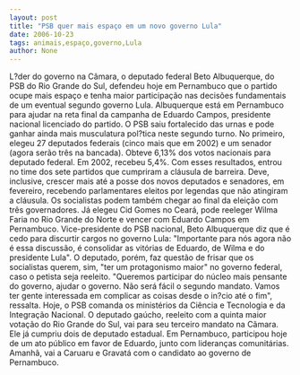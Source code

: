 ```yaml
---
layout: post
title: "PSB quer mais espaço em um novo governo Lula"
date: 2006-10-23
tags: animais,espaço,governo,Lula
author: None
---
```

L?der do governo na Câmara, o deputado federal Beto Albuquerque, do PSB do Rio Grande do Sul, defendeu hoje em Pernambuco que o partido ocupe mais espaço e tenha maior participação nas decisões fundamentais de um eventual segundo governo Lula.
Albuquerque está em Pernambuco para ajudar na reta final da campanha de Eduardo Campos, presidente nacional licenciado do partido.
O PSB saiu fortalecido das urnas e pode ganhar ainda mais musculatura pol?tica neste segundo turno. No primeiro, elegeu 27 deputados federais (cinco mais que em 2002) e um senador (agora serão três na bancada). Obteve 6,13% dos votos nacionais para deputado federal. Em 2002, recebeu 5,4%.
Com esses resultados, entrou no time dos sete partidos que cumpriram a cláusula de barreira. Deve, inclusive, crescer mais até a posse dos novos deputados e senadores, em fevereiro, recebendo parlamentares eleitos por legendas que não atingiram a cláusula.
Os socialistas podem também chegar ao final da eleição com três governadores. Já elegeu Cid Gomes no Ceará, pode reeleger Wilma Faria no Rio Grande do Norte e vencer com Eduardo Campos em Pernambuco.
Vice-presidente do PSB nacional, Beto Albuquerque diz que é cedo para discurtir cargos no governo Lula: \"Importante para nós agora não é essa discussão, é consolidar as vitórias de Eduardo, de Wilma e do presidente Lula\". 
O deputado, porém, faz questão de frisar que os socialistas querem, sim, \"ter um protagonismo maior\" no governo federal, caso o petista seja reeleito. \"Queremos participar do núcleo mais pensante do governo, ajudar o governo. Não será fácil o segundo mandato. Vamos ter gente interessada em complicar as coisas desde o in?cio até o fim\", ressalta.
Hoje, o PSB comanda os ministérios da Ciência e Tecnologia e da Integração Nacional.
O deputado gaúcho, reeleito com a quinta maior votação do Rio Grande do Sul, vai para seu terceiro mandato na Câmara. Ele já cumpriu dois de deputado estadual. Em Pernambuco, participou hoje de um ato público em favor de Eduardo, junto com lideranças comunitárias. Amanhã, vai a Caruaru e Gravatá com o candidato ao governo de Pernambuco. 